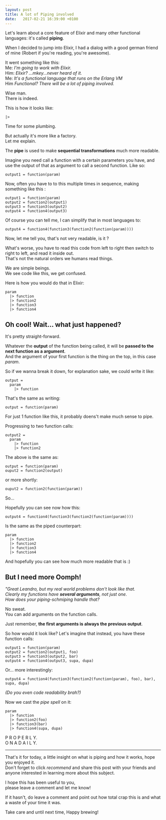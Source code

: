 ```yaml
---
layout: post
title: A lot of Piping involved
date:   2017-02-21 16:39:00 +0100
---
```


Let's learn about a core feature of Elixir and many other functional languages: it's called __piping__.

When I decided to jump into Elixir, I had a dialog with a good german friend of mine (Robert if you're reading, you're awesome).

It went something like this:  
Me: _I'm going to work with Elixir._  
Him: _Elixir? ...mkey...never heard of it._  
Me: _It's a functional language that runs on the Erlang VM_  
Him _Functional? There will be a lot of piping involved._  

Wise man.  
There is indeed.

This is how it looks like:

```
|>
```

Time for some plumbing.

But actually it's more like a factory.  
Let me explain.

The __pipe__ is used to make __sequential transformations__ much more readable.

Imagine you need call a function with a certain parameters you have, and use the output of that as argument to call a second function. Like so:

```
output1 = function(param)
```

Now, often you have to to this multiple times in sequence, making something like this :

```
output1 = function(param)
output2 = function2(output1)
output3 = function3(output2)
output4 = function4(output3)
```

Of course you can tell me, I can simplify that in most languages to:

```
output4 = function4(function3(function2(function(param))))
```

Now, let me tell you, that's not very readable, is it ?

What's worse, you have to read this code from left to right then switch to right to left, and read it inside out.  
That's not the natural orders we humans read things.

We are simple beings.  
We see code like this, we get confused.

Here is how you would do that in Elixir:

```
param
  |> function
  |> function2
  |> function3
  |> function4
```

## Oh cool! Wait... what just happened?

It's pretty straight-forward.

Whatever the __output__ of the function being called, it will be __passed to the next function as a argument__.  
And the argument of your first function is the thing on the top, in this case _param_.

So if we wanna break it down, for explanation sake, we could write it like:

```
output =
  param
    |> function
```

That's the same as writing:

```
output = function(param)
```

For just 1 function like this, it probably doens't make much sense to pipe.

Progressing to two function calls:

```
output2 =
  param
    |> function
    |> function2
```

The above is the same as:

```
output = function(param)
ouput2 = function2(output)
```

or more shortly:

```
ouput2 = function2(function(param))
```

So...

Hopefully you can see now how this:

```
output4 = function4(function3(function2(function(param))))
```

Is the same as the piped counterpart:

```
param
  |> function
  |> function2
  |> function3
  |> function4
```

And hopefully you can see how much more readable that is :)

## But I need more Oomph!

_"Great Leandro, but my real world problems don't look like that.  
Clearly my functions have **several arguments**, not just one.  
How does your piping-schmiping handle that?_

No sweat.  
You can add arguments on the function calls.

Just remember, __the first arguments is always the previous output__.

So how would it look like?
Let's imagine that instead, you have these function calls:

```
output1 = function(param)
output2 = function2(output1, foo)
output3 = function3(output2, bar)
output4 = function4(output3, supa, dupa)
```

Or... more interestingly:

```
output4 = function4(function3(function2(function(param), foo), bar), supa, dupa)
```

_(Do you even code readability brah?)_

Now we cast the _pipe spell_ on it:

```
param
  |> function
  |> function2(foo)
  |> function3(bar)
  |> function4(supa, dupa)
```

P R O P E R L Y.  
O N   A   D A I L Y.

---

That's it for today, a little insight on what is piping and how it works, hope you enjoyed it.  
Don't forget to click _recommend_ and share this post with your friends and anyone interested in learning more about this subject.

I hope this has been useful to you,  
please leave a comment and let me know!

If it hasn't, do leave a comment and point out how total crap this is and what a waste of your time it was.

Take care and until next time,
Happy brewing!
